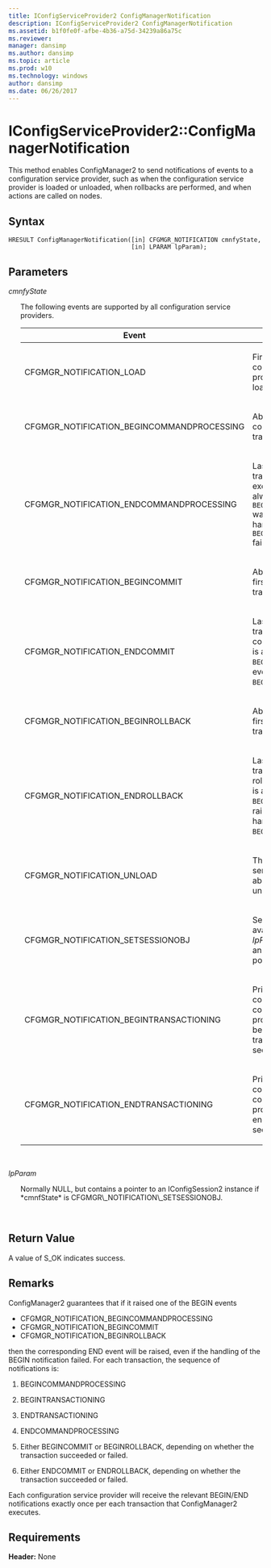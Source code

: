 ```yaml
---
title: IConfigServiceProvider2 ConfigManagerNotification
description: IConfigServiceProvider2 ConfigManagerNotification
ms.assetid: b1f0fe0f-afbe-4b36-a75d-34239a86a75c
ms.reviewer: 
manager: dansimp
ms.author: dansimp
ms.topic: article
ms.prod: w10
ms.technology: windows
author: dansimp
ms.date: 06/26/2017
---
```


# IConfigServiceProvider2::ConfigManagerNotification


This method enables ConfigManager2 to send notifications of events to a configuration service provider, such as when the configuration service provider is loaded or unloaded, when rollbacks are performed, and when actions are called on nodes.

## Syntax


``` syntax
HRESULT ConfigManagerNotification([in] CFGMGR_NOTIFICATION cmnfyState, 
                                  [in] LPARAM lpParam);
```

## Parameters


<a href="" id="cmnfystate"></a>*cmnfyState*
<ul style="list-style-type:none">
<li>
The following events are supported by all configuration service providers.

<table>
<colgroup>
<col width="50%" />
<col width="50%" />
</colgroup>
<thead>
<tr class="header">
<th>Event</th>
<th>Description</th>
</tr>
</thead>
<tbody>
<tr class="odd">
<td><p>CFGMGR_NOTIFICATION_LOAD</p></td>
<td><p>First time the configuration service provider is loaded/instantiated.</p></td>
</tr>
<tr class="even">
<td><p>CFGMGR_NOTIFICATION_BEGINCOMMANDPROCESSING</p></td>
<td><p>About to run the first command of a transaction.</p></td>
</tr>
<tr class="odd">
<td><p>CFGMGR_NOTIFICATION_ENDCOMMANDPROCESSING</p></td>
<td><p>Last command of transaction has executed. This event is always raised if <code>BEGINCOMMANDPROCESSING</code> was raised, even if the handling of <code>BEGINCOMMANDPROCESSING</code> failed.</p></td>
</tr>
<tr class="even">
<td><p>CFGMGR_NOTIFICATION_BEGINCOMMIT</p></td>
<td><p>About to commit the first command of a transaction.</p></td>
</tr>
<tr class="odd">
<td><p>CFGMGR_NOTIFICATION_ENDCOMMIT</p></td>
<td><p>Last command of a transaction has been committed. This event is always raised if <code>BEGINCOMMIT</code> was raised, even if the handling of <code>BEGINCOMMIT</code> failed.</p></td>
</tr>
<tr class="even">
<td><p>CFGMGR_NOTIFICATION_BEGINROLLBACK</p></td>
<td><p>About to roll back the first command of the transaction.</p></td>
</tr>
<tr class="odd">
<td><p>CFGMGR_NOTIFICATION_ENDROLLBACK</p></td>
<td><p>Last command of the transaction has been rolled back. This event is always raised if <code>BEGINROLLBACK</code> was raised, even if the handling of <code>BEGINROLLBACK</code> failed.</p></td>
</tr>
<tr class="even">
<td><p>CFGMGR_NOTIFICATION_UNLOAD</p></td>
<td><p>The configuration service provider is about to be unloaded/deleted.</p></td>
</tr>
<tr class="odd">
<td><p>CFGMGR_NOTIFICATION_SETSESSIONOBJ</p></td>
<td><p>Session object is available for use; <em>lpParam</em> can be cast to an IConfigSession2 pointer.</p></td>
</tr>
<tr class="even">
<td><p>CFGMGR_NOTIFICATION_BEGINTRANSACTIONING</p></td>
<td><p>Primarily used for compatibility with v1 configuration service providers. Signals the beginning of a transactioning sequence.</p></td>
</tr>
<tr class="odd">
<td><p>CFGMGR_NOTIFICATION_ENDTRANSACTIONING</p></td>
<td><p>Primarily used for compatibility with v1 configuration service providers. Signals the end of a transactioning sequence.</p></td>
</tr>
</tbody>
</table>
</li>
</ul>
<br>


<a href="" id="lpparam"></a>*lpParam*
<ul style="list-style-type:none">
<li>
Normally NULL, but contains a pointer to an IConfigSession2 instance if *cmnfState* is CFGMGR\_NOTIFICATION\_SETSESSIONOBJ.
</li>
</ul>
<br>

## Return Value

A value of S\_OK indicates success.

## Remarks

ConfigManager2 guarantees that if it raised one of the BEGIN events

-   CFGMGR\_NOTIFICATION\_BEGINCOMMANDPROCESSING
-   CFGMGR\_NOTIFICATION\_BEGINCOMMIT
-   CFGMGR\_NOTIFICATION\_BEGINROLLBACK

then the corresponding END event will be raised, even if the handling of the BEGIN notification failed.
For each transaction, the sequence of notifications is:

1.  BEGINCOMMANDPROCESSING

2.  BEGINTRANSACTIONING

3.  ENDTRANSACTIONING

4.  ENDCOMMANDPROCESSING

5.  Either BEGINCOMMIT or BEGINROLLBACK, depending on whether the transaction succeeded or failed.

6.  Either ENDCOMMIT or ENDROLLBACK, depending on whether the transaction succeeded or failed.

Each configuration service provider will receive the relevant BEGIN/END notifications exactly once per each transaction that ConfigManager2 executes.

## Requirements

**Header:** None

 






